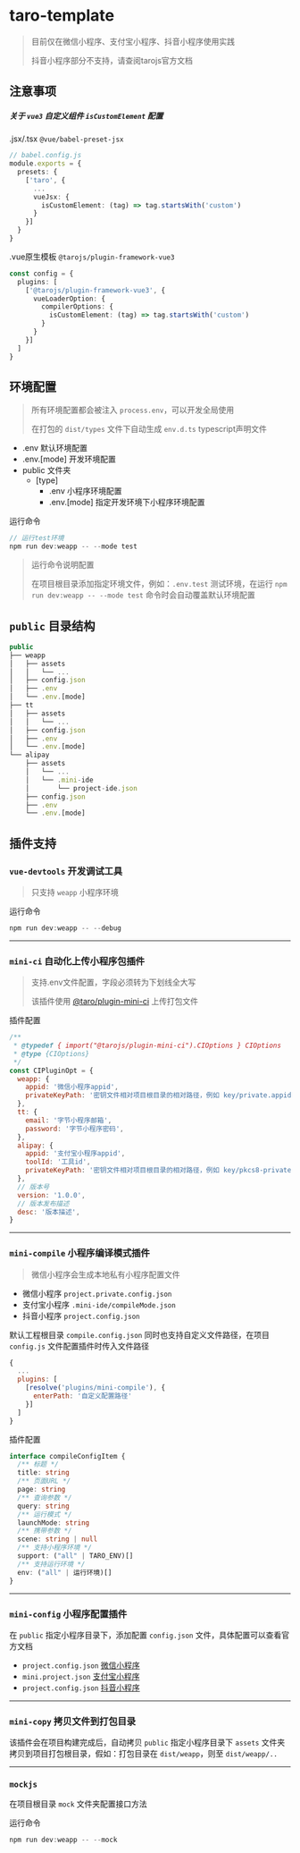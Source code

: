 # taro-template

> 目前仅在微信小程序、支付宝小程序、抖音小程序使用实践
>
> 抖音小程序部分不支持，请查阅tarojs官方文档

## 注意事项

##### 关于 `vue3` 自定义组件 `isCustomElement` 配置

.jsx/.tsx `@vue/babel-preset-jsx`

```ts
// babel.config.js
module.exports = {
  presets: {
    ['taro', {
      ...
      vueJsx: {
        isCustomElement: (tag) => tag.startsWith('custom')
      }
    }]
  }
}
```

.vue原生模板 `@tarojs/plugin-framework-vue3`

```ts
const config = {
  plugins: [
    ['@tarojs/plugin-framework-vue3', {
      vueLoaderOption: {
        compilerOptions: {
          isCustomElement: (tag) => tag.startsWith('custom')
        }
      }
    }]
  ]
}
```

## 环境配置

> 所有环境配置都会被注入 `process.env`，可以开发全局使用
>
> 在打包的 `dist/types` 文件下自动生成 `env.d.ts` typescript声明文件

- .env 默认环境配置
- .env.[mode] 开发环境配置
- public 文件夹
  - [type]
    - .env 小程序环境配置
    - .env.[mode] 指定开发环境下小程序环境配置

运行命令

```ts
// 运行test环境
npm run dev:weapp -- --mode test
```

> 运行命令说明配置
>
> 在项目根目录添加指定环境文件，例如：`.env.test` 测试环境，在运行 `npm run dev:weapp -- --mode test` 命令时会自动覆盖默认环境配置

## `public` 目录结构

```js
public
├── weapp
│   ├── assets
│   │   └── ...
│   ├── config.json
│   ├── .env
│   └── .env.[mode]
├── tt
│   ├── assets
│   │   └── ...
│   ├── config.json
│   ├── .env
│   └── .env.[mode]
└── alipay
    ├── assets
    │   └── ...
    │   └── .mini-ide
    │       └── project-ide.json
    ├── config.json
    ├── .env
    └── .env.[mode]
``` 

## 插件支持

### `vue-devtools` 开发调试工具

> 只支持 `weapp` 小程序环境

运行命令

```ts
npm run dev:weapp -- --debug
```

---

### `mini-ci` 自动化上传小程序包插件

> 支持.env文件配置，字段必须转为下划线全大写
>
> 该插件使用 [@taro/plugin-mini-ci](https://github.com/NervJS/taro/tree/next/packages/taro-plugin-mini-ci) 上传打包文件

插件配置

```js
/**
 * @typedef { import("@tarojs/plugin-mini-ci").CIOptions } CIOptions
 * @type {CIOptions}
 */
const CIPluginOpt = {
  weapp: {
    appid: '微信小程序appid',
    privateKeyPath: '密钥文件相对项目根目录的相对路径，例如 key/private.appid.key',
  },
  tt: {
    email: '字节小程序邮箱',
    password: '字节小程序密码',
  },
  alipay: {
    appid: '支付宝小程序appid',
    toolId: '工具id',
    privateKeyPath: '密钥文件相对项目根目录的相对路径，例如 key/pkcs8-private-pem',
  },
  // 版本号
  version: '1.0.0',
  // 版本发布描述
  desc: '版本描述',
}
```

---

### `mini-compile` 小程序编译模式插件

> 微信小程序会生成本地私有小程序配置文件

- 微信小程序 `project.private.config.json`
- 支付宝小程序 `.mini-ide/compileMode.json`
- 抖音小程序 `project.config.json`

默认工程根目录 `compile.config.json` 同时也支持自定义文件路径，在项目 `config.js` 文件配置插件时传入文件路径

```js
{
  ...
  plugins: [
    [resolve('plugins/mini-compile'), {
      enterPath: '自定义配置路径'
    }]
  ]
}
```

插件配置

```ts
interface compileConfigItem {
  /** 标题 */
  title: string
  /** 页面URL */
  page: string
  /** 查询参数 */
  query: string
  /** 运行模式 */
  launchMode: string
  /** 携带参数 */
  scene: string | null
  /** 支持小程序环境 */
  support: ("all" | TARO_ENV)[]
  /** 支持运行环境 */
  env: ("all" | 运行环境)[]
}
```

---

### `mini-config` 小程序配置插件

在 `public` 指定小程序目录下，添加配置 `config.json` 文件，具体配置可以查看官方文档

- `project.config.json` [微信小程序](https://developers.weixin.qq.com/miniprogram/dev/devtools/projectconfig.html)
- `mini.project.json` [支付宝小程序](https://opendocs.alipay.com/mini/03dbc3)
- `project.config.json` [抖音小程序](https://developer.open-douyin.com/docs/resource/zh-CN/interaction/develop/framework/basic-reference/catalog-structure/)

---

### `mini-copy` 拷贝文件到打包目录

该插件会在项目构建完成后，自动拷贝 `public` 指定小程序目录下 `assets` 文件夹拷贝到项目打包根目录，假如：打包目录在 `dist/weapp`，则至 `dist/weapp/..`

---

### `mockjs`

在项目根目录 `mock` 文件夹配置接口方法

运行命令

```ts
npm run dev:weapp -- --mock
```

